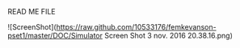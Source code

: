 READ ME FILE 

![ScreenShot](https://raw.github.com/10533176/femkevanson-pset1/master/DOC/Simulator Screen Shot 3 nov. 2016 20.38.16.png)
